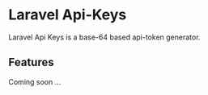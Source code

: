 # Laravel Api-Keys

Laravel Api Keys is a base-64 based api-token generator.

## Features
Coming soon ...
